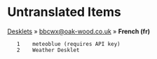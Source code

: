 # Untranslated Items
[Desklets](../../../README.md) &#187; [bbcwx@oak-wood.co.uk](../README.md) &#187; **French (fr)**

       1	meteoblue (requires API key)
       2	Weather Desklet

